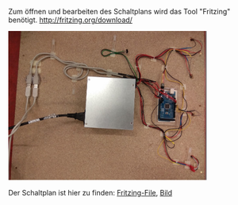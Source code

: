 Zum öffnen und bearbeiten des Schaltplans wird das Tool "Fritzing" benötigt. 
http://fritzing.org/download/ 

<img src="Verkabelung.jpg" height="300">

Der Schaltplan ist hier zu finden: [Fritzing-File](https://github.com/cbm-instructions/bits-please/blob/master/Schaltplan/Schaltplan.fzz), [Bild](https://github.com/cbm-instructions/bits-please/blob/master/Schaltplan/Schaltplan.png)
